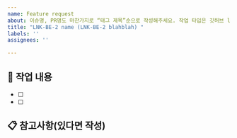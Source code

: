```yaml
---
name: Feature request
about: 이슈명, PR명도 마찬가지로 “태그 제목”순으로 작성해주세요. 작업 타입은 깃허브 label로 구분합니다.
title: "LNK-BE-2 name (LNK-BE-2 blahblah) "
labels: ''
assignees: ''

---
```

## 📌 작업 내용
- [ ] 
- [ ] 

## 📋 참고사항(있다면 작성)